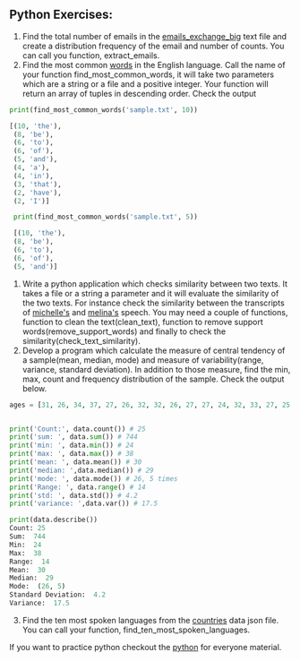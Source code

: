 ## Python Exercises:

1. Find the total number of emails in the [emails_exchange_big](https://raw.githubusercontent.com/Asabeneh/data-science-for-everyone/master/datasets/email_exchanges_big.txt) text file and create a distribution frequency of the email and number of counts. You can call you function, extract_emails.
1. Find the most common [words](https://simple.wikipedia.org/wiki/Most_common_words_in_English) in the English language. Call the name of your function find_most_common_words, it will take two parameters which are a string or a file and a positive integer. Your function will return an array of tuples in descending order. Check the output

```py
print(find_most_common_words('sample.txt', 10))

[(10, 'the'),
 (8, 'be'),
 (6, 'to'),
 (6, 'of'),
 (5, 'and'),
 (4, 'a'),
 (4, 'in'),
 (3, 'that'),
 (2, 'have'),
 (2, 'I')]

 print(find_most_common_words('sample.txt', 5))

 [(10, 'the'),
 (8, 'be'),
 (6, 'to'),
 (6, 'of'),
 (5, 'and')]
```

1. Write a python application which checks similarity between two texts. It takes a file or a string a parameter and it will evaluate the similarity of the two texts. For instance check the similarity between the transcripts of [michelle's](https://github.com/Asabeneh/data-science-for-everyone/blob/master/datasets/michelle_obama_speech.txt) and [melina's](https://github.com/Asabeneh/data-science-for-everyone/blob/master/datasets/michelle_obama_speech.txt) speech. You may need a couple of functions, function to clean the text(clean_text), function to remove support words(remove_support_words) and finally to check the similarity(check_text_similarity).
2. Develop a program which calculate the measure of central tendency of a sample(mean, median, mode) and measure of variability(range, variance, standard deviation). In addition to those measure, find the min, max, count and frequency distribution of the sample. Check the output below.

```py
ages = [31, 26, 34, 37, 27, 26, 32, 32, 26, 27, 27, 24, 32, 33, 27, 25, 26, 38, 37, 31, 34, 24, 33, 29, 26]


print('Count:', data.count()) # 25
print('sum: ', data.sum()) # 744
print('min: ', data.min()) # 24
print('max: ', data.max()) # 38
print('mean: ', data.mean()) # 30
print('median: ',data.median()) # 29
print('mode: ', data.mode()) # 26, 5 times
print('Range: ', data.range() # 14
print('std: ', data.std()) # 4.2
print('variance: ',data.var()) # 17.5

print(data.describe())
Count: 25
Sum:  744
Min:  24
Max:  38
Range:  14
Mean:  30
Median:  29
Mode:  (26, 5)
Standard Deviation:  4.2
Variance:  17.5

```

3. Find the ten most spoken languages from the [countries](https://github.com/Asabeneh/data-science-for-everyone/blob/master/datasets/countries_data.json) data json file. You can call your function, find_ten_most_spoken_languages.

If you want to practice python checkout the [python](https://github.com/Asabeneh/Python-for-Everyone/blob/master/python_for_everyone.ipynb) for everyone material.

